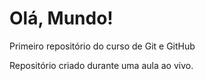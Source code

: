 # Olá, Mundo!
Primeiro repositório do curso de Git e GitHub

Repositório criado durante uma aula ao vivo.

